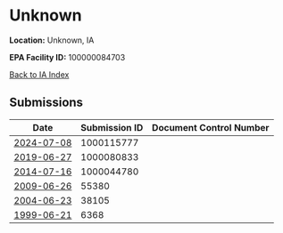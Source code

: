 # Unknown

**Location:** Unknown, IA

**EPA Facility ID:** 100000084703

[Back to IA Index](../../index.md)

## Submissions

| Date | Submission ID | Document Control Number |
|------|--------------|-------------------------|
| [2024-07-08](submissions/1000115777.md) | 1000115777 |  |
| [2019-06-27](submissions/1000080833.md) | 1000080833 |  |
| [2014-07-16](submissions/1000044780.md) | 1000044780 |  |
| [2009-06-26](submissions/55380.md) | 55380 |  |
| [2004-06-23](submissions/38105.md) | 38105 |  |
| [1999-06-21](submissions/6368.md) | 6368 |  |
